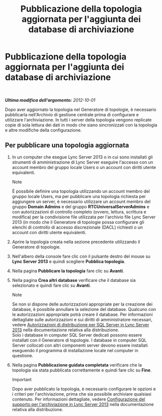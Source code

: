 ﻿---
title: Pubblicazione della topologia aggiornata per l'aggiunta dei database di archiviazione
TOCTitle: Pubblicazione della topologia aggiornata per l'aggiunta dei database di archiviazione
ms:assetid: 454c68df-2ef5-4b5f-a44c-4eee02635d45
ms:mtpsurl: https://technet.microsoft.com/it-it/library/JJ204860(v=OCS.15)
ms:contentKeyID: 49300386
ms.date: 08/24/2015
mtps_version: v=OCS.15
ms.translationtype: HT
---

# Pubblicazione della topologia aggiornata per l'aggiunta dei database di archiviazione

 

_**Ultima modifica dell'argomento:** 2012-10-01_

Dopo aver aggiornato la topologia nel Generatore di topologie, è necessario pubblicarla nell'Archivio di gestione centrale prima di configurare e utilizzare l'archiviazione. In tutti i server della topologia vengono replicate copie di sola lettura dei dati in modo che siano sincronizzati con la topologia e altre modifiche della configurazione.

## Per pubblicare una topologia aggiornata

1.  In un computer che esegue Lync Server 2013 o in cui sono installati gli strumenti di amministrazione di Lync Server eseguire l'accesso con un account membro del gruppo locale Users o un account con diritti utente equivalenti.
    

    > [!NOTE]
    > È possibile definire una topologia utilizzando un account membro del gruppo locale Users, ma per pubblicare una topologia richiesta per aggiungere un server, è necessario utilizzare un account membro del gruppo <STRONG>Domain Admins</STRONG> e del gruppo <STRONG>RTCUniversalServerAdmins</STRONG> e con autorizzazioni di controllo completo (ovvero, lettura, scrittura e modifica) per la condivisione file utilizzata per l'archivio file Lync Server 2013 (in modo che il Generatore di topologie possa configurare gli elenchi di controllo di accesso discrezionale (DACL) richiesti o un account con diritti utente equivalenti.



2.  Aprire la topologia creata nella sezione precedente utilizzando il Generatore di topologie.

3.  Nell'albero della console fare clic con il pulsante destro del mouse su **Lync Server 2013** e quindi scegliere **Pubblica topologia**.

4.  Nella pagina **Pubblicare la topologia** fare clic su **Avanti**.

5.  Nella pagina **Crea altri database** verificare che il database sia selezionato e quindi fare clic su **Avanti**.
    

    > [!NOTE]
    > Se non si dispone delle autorizzazioni appropriate per la creazione dei database, è possibile annullare la selezione del database. Qualcuno con le autorizzazioni appropriate potrà creare il database. Per informazioni dettagliate sulle autorizzazioni e sui diritti di amministratore necessari, vedere <A href="lync-server-2013-deployment-permissions-for-sql-server.md">Autorizzazioni di distribuzione per SQL Server in Lync Server 2013</A> nella documentazione relativa alla distribuzione.<BR>Solo i database in computer SQL Server dedicati possono essere installati con il Generatore di topologie. I database in computer SQL Server collocati con altri componenti server devono essere installati eseguendo il programma di installazione locale nel computer in questione.



6.  Nella pagina **Pubblicazione guidata completata** verificare che la topologia sia stata pubblicata correttamente e quindi fare clic su **Fine**.
    
    > [!important]  
    > Dopo aver pubblicato la topologia, è necessario configurare le opzioni e i criteri per l'archiviazione, prima che sia possibile archiviare qualsiasi contenuto. Per informazioni dettagliate, vedere <a href="lync-server-2013-configuring-support-for-archiving.md">Configurazione del supporto per l'archiviazione in Lync Server 2013</a> nella documentazione relativa alla distribuzione.
